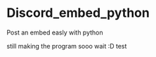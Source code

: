 # Discord_embed_python
Post an embed easly with python

still making the program sooo wait :D test

